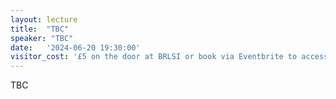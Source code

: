 ```yaml
---
layout: lecture
title:  "TBC"
speaker: "TBC"
date:   '2024-06-20 19:30:00'
visitor_cost: '£5 on the door at BRLSI or book via Eventbrite to access on Zoom'
---
```

TBC